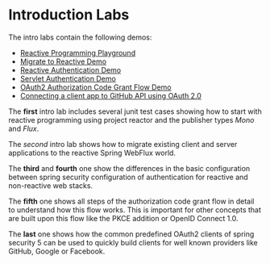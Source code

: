 # Introduction Labs

The intro labs contain the following demos:

* [Reactive Programming Playground](reactive-playground)
* [Migrate to Reactive Demo](migrate-to-reactive)
* [Reactive Authentication Demo](authentication-reactive-demo)
* [Servlet Authentication Demo](authentication-servlet-demo)
* [OAuth2 Authorization Code Grant Flow Demo](auth-code-demo)
* [Connecting a client app to GitHub API using OAuth 2.0](github-client)

The __first__ intro lab includes several junit test cases showing how to 
start with reactive programming using project reactor and the publisher types
_Mono_ and _Flux_.

The _second_ intro lab shows how to migrate existing client and server applications to the reactive Spring WebFlux world.

The __third__ and __fourth__ one show the differences in the basic configuration between
spring security configuration of authentication for reactive and non-reactive web stacks. 

The __fifth__ one shows all steps of the authorization code grant flow
in detail to understand how this flow works. This is important for other concepts
that are built upon this flow like the PKCE addition or OpenID Connect 1.0.

The __last__ one shows how the common predefined OAuth2 clients
of spring security 5 can be used to quickly build clients
for well known providers like GitHub, Google or Facebook. 
